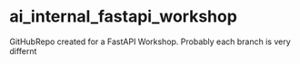 # ai_internal_fastapi_workshop
GitHubRepo created for a FastAPI Workshop. Probably each branch is very differnt
